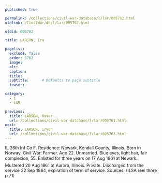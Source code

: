 ```yaml
---
published: true

permalink: /collections/civil-war-database/l/lar/005762.html
oldlink: /CivilWar/db/l/lar/005762.html

oldid: 005762

title: LARSON, Ira

pagelist:
  exclude: false
  order: 5762
  image: 
  alt:
  caption:
  title:
  subtitle:      # Defaults to page subtitle
  teaser:

category: 
  - L 
  - LAR

previous:
  title: LARSON, Hover
  url: /collections/civil-war-database/l/lar/005761.html  
next:
  title: LARSON, Irven
  url: /collections/civil-war-database/l/lar/005763.html   
---
```

IL 36th Inf Co F. Residence: Newark, Kendall County, Illinois. Born in Norway. Civil War: Farmer. Age 22. Unmarried. Blue eyes, light hair, fair complexion, 5&#146;5&#148;. Enlisted for three years on 17 Aug 1861 at Newark. Mustered 20 Aug 1861 at Aurora, Illinois. Private. Discharged from the service 22 Sep 1864, expiration of term of service. Sources: (ILSA reel three p 71)
